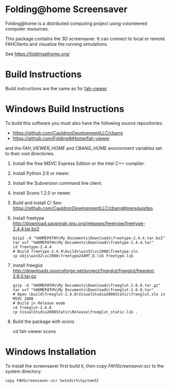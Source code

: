 Folding@home Screensaver
========================

Folding@home is a distributed computing project using volunteered
computer resources.

This package contains the 3D screensaver.  It can connect to
local or remote FAHClients and visualize the running simulations.

See https://foldingathome.org/


# Build Instructions
Build instructions are the same as for [fah-viewer](https://github.com/FoldingAtHome/fah-viewer)

# Windows Build Instructions

To build this software you must also have the following source repositories:

 - https://github.com/CauldronDevelopmentLLC/cbang
 - https://github.com/FoldingAtHome/fah-viewer

and the *FAH_VIEWER_HOME* and *CBANG_HOME* environment variables set to their
root directories.

 1. Install the free MSVC Express Edition or the Intel C++ complier.

 2. Install Python 2.6 or newer.

 3. Install the Subversion command line client.

 4. Install Scons 1.2.0 or newer.

 5. Build and install C!
    See: https://github.com/CauldronDevelopmentLLC/cbang#prerequisites

 7. Install freetype
    http://download.savannah.gnu.org/releases/freetype/freetype-2.4.4.tar.bz2

        bzip2 -d "%HOMEPATH%\My Documents\Downloads\freetype-2.4.4.tar.bz2"
        tar xvf "%HOMEPATH%\My Documents\Downloads\freetype-2.4.4.tar"
        cd freetype-2.4.4
        # Build freetype-2.4.4\builds\win32\vc2008\freetype.sln
        cp objs\win32\vc2008\freetype244MT_D.lib freetype.lib

 8. Install freeglut
    http://downloads.sourceforge.net/project/freeglut/freeglut/freeglut-2.6.0.tar.gz

        gzip -d "%HOMEPATH%\My Documents\Downloads\freeglut-2.6.0.tar.gz"
        tar xvf "%HOMEPATH%\My Documents\Downloads\freeglut-2.6.0.tar"
        # Open \build\freeglut-2.6.0\VisualStudio2008Static\freeglut.sln in MSVC 2008
        # Build in Release mode
        cd freeglut-2.6.0
        cp VisualStudio2008Static\Release\freeglut_static.lib .

 10. Build the package with scons

        cd fah-viewer
        scons


# Windows Installation

To install the screensaver first build it, then copy *FAHScreensaver.scr* to
the system directory:

    copy FAHScreensaver.scr %windir%\System32
